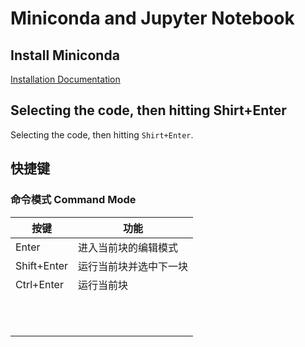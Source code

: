 # Miniconda and Jupyter Notebook

## Install Miniconda
[Installation Documentation](http://docs.continuum.io/anaconda/install/)

## Selecting the code, then hitting Shirt+Enter
Selecting the code, then hitting `Shirt+Enter`.

## 快捷键
### 命令模式 Command Mode

| 按键        | 功能                   |
|-------------|------------------------|
|       Enter | 进入当前块的编辑模式   |
| Shift+Enter | 运行当前块并选中下一块 |
| Ctrl+Enter  | 运行当前块             |
|             |                        |
|             |                        |
|             |                        |
|             |                        |
|             |                        |
|             |                        |
|             |                        |
|             |                        |
|             |                        |
|             |                        |
|             |                        |
